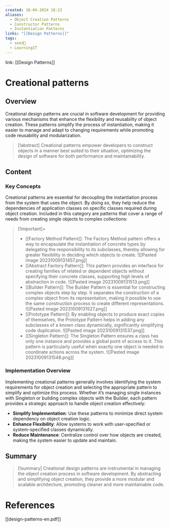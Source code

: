 ```yaml
---
created: 18-04-2024 18:13
aliases:
  - Object Creation Patterns
  - Constructor Patterns
  - Instantiation Patterns
links: "[[Design Patterns]]"
tags:
  - seed🌱
  - LearningIT
---
```

link: [[Design Patterns]]

# Creational patterns

## Overview

Creational design patterns are crucial in software development for providing various mechanisms that enhance the flexibility and reusability of object creation. These patterns simplify the process of instantiation, making it easier to manage and adapt to changing requirements while promoting code reusability and modularization.

> [!abstract]
>  Creational patterns empower developers to construct objects in a manner best suited to their situation, optimizing the design of software for both performance and maintainability.

## Content

### Key Concepts

Creational patterns are essential for decoupling the instantiation process from the system that uses the object. By doing so, they help reduce the dependencies of application classes on specific classes required during object creation. Included in this category are patterns that cover a range of needs from creating single objects to complex collections:

> [!important]+
> 
> - [[Factory Method Pattern]]: The Factory Method pattern offers a way to encapsulate the instantiation of concrete types by delegating the responsibility to its subclasses, thereby allowing for greater flexibility in deciding which objects to create.
>![[Pasted image 20231009131457.png]]
> - [[Abstract Factory Pattern]]: This pattern provides an interface for creating families of related or dependent objects without specifying their concrete classes, supporting high levels of abstraction in code.
>![[Pasted image 20231009131513.png]]
> - [[Builder Pattern]]:  The Builder Pattern is essential for constructing complex objects step by step. It separates the construction of a complex object from its representation, making it possible to use the same construction process to create different representations.
>![[Pasted image 20231009131527.png]]
> - [[Prototype Pattern]]: By enabling objects to produce exact copies of themselves, the Prototype Pattern helps in adding any subclasses of a known class dynamically, significantly simplifying code duplication.
>![[Pasted image 20231009131537.png]]
> - [[Singleton Pattern]]: The Singleton Pattern ensures a class has only one instance and provides a global point of access to it. This pattern is particularly useful when exactly one object is needed to coordinate actions across the system.
>![[Pasted image 20231009131548.png]]

### Implementation Overview

Implementing creational patterns generally involves identifying the system requirements for object creation and selecting the appropriate pattern to simplify and optimize this process. Whether it’s managing single instances with Singleton or building complex objects with the Builder, each pattern provides a strategic approach to handle object creation effectively:

- **Simplify Implementation**: Use these patterns to minimize direct system dependency on object creation logic.
- **Enhance Flexibility**: Allow systems to work with user-specified or system-specified classes dynamically.
- **Reduce Maintenance**: Centralize control over how objects are created, making the system easier to update and maintain.


## Summary

>[!summary] 
>Creational design patterns are instrumental in managing the object creation process in software development. By abstracting and simplifying object creation, they provide a more modular and scalable architecture, promoting cleaner and more maintainable code.

# References

[[design-patterns-en.pdf]]

